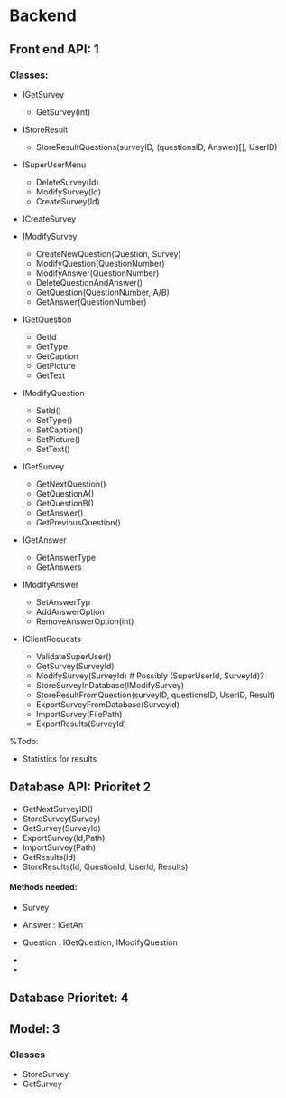# Backend

## Front end API: 1
### Classes:
* IGetSurvey
    * GetSurvey(int)
* IStoreResult
    * StoreResultQuestions(surveyID, (questionsID, Answer)[], UserID)
* ISuperUserMenu
    * DeleteSurvey(Id)
    * ModifySurvey(Id)
    * CreateSurvey(Id) 
* ICreateSurvey
* IModifySurvey
    * CreateNewQuestion(Question, Survey)
    * ModifyQuestion(QuestionNumber)
    * ModifyAnswer(QuestionNumber)
    * DeleteQuestionAndAnswer()
    * GetQuestion(QuestionNumber, A/B)
    * GetAnswer(QuestionNumber)
* IGetQuestion
    * GetId
    * GetType 
    * GetCaption
    * GetPicture
    * GetText
 * IModifyQuestion
    * SetId()
    * SetType()
    * SetCaption()
    * SetPicture()
    * SetText()
* IGetSurvey
    * GetNextQuestion()
    * GetQuestionA()
    * GetQuestionB()
    * GetAnswer()
    * GetPreviousQuestion()
* IGetAnswer
    * GetAnswerType
    * GetAnswers
* IModifyAnswer
    * SetAnswerTyp 
    * AddAnswerOption
    * RemoveAnswerOption(int)

* IClientRequests
    * ValidateSuperUser()
    * GetSurvey(SurveyId)
    * ModifySurvey(SurveyId) # Possibly (SuperUserId, SurveyId)?
    * StoreSurveyInDatabase(IModifySurvey)
    * StoreResultFromQuestion(surveyID, questionsID, UserID, Result)
    * ExportSurveyFromDatabase(Surveyid) 
    * ImportSurvey(FilePath)
    * ExportResults(SurveyId)

%Todo:
* Statistics for results

## Database API: Prioritet 2
* GetNextSurveyID()
* StoreSurvey(Survey)
* GetSurvey(SurveyId)
* ExportSurvey(Id,Path)
* ImportSurvey(Path)
* GetResults(Id)
* StoreResults(Id, QuestionId, UserId, Results)

#### Methods needed:
 * Survey
 * Answer : IGetAn
 * Question : IGetQuestion, IModifyQuestion
    
 * 
 * 


## Database Prioritet: 4

## Model: 3
### Classes
 * StoreSurvey
 * GetSurvey